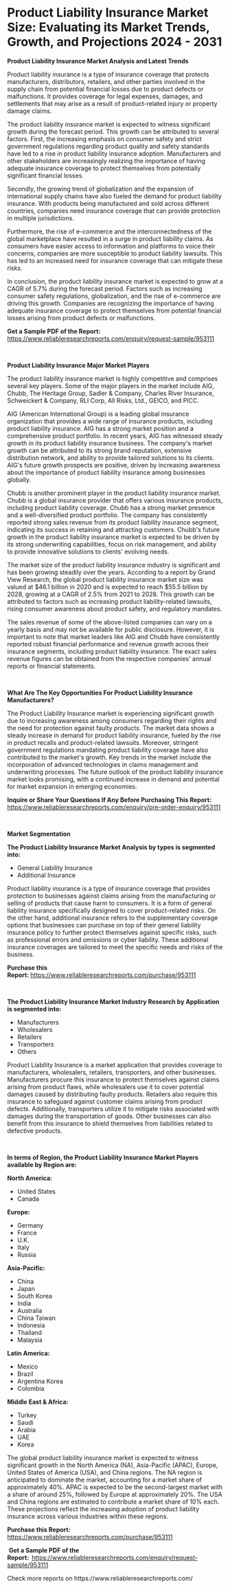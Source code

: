 <p><h1>Product Liability Insurance Market Size: Evaluating its Market Trends, Growth, and Projections 2024 - 2031</h1></p><p><strong>Product Liability Insurance Market Analysis and Latest Trends</strong></p>
<p><p>Product liability insurance is a type of insurance coverage that protects manufacturers, distributors, retailers, and other parties involved in the supply chain from potential financial losses due to product defects or malfunctions. It provides coverage for legal expenses, damages, and settlements that may arise as a result of product-related injury or property damage claims.</p><p>The product liability insurance market is expected to witness significant growth during the forecast period. This growth can be attributed to several factors. First, the increasing emphasis on consumer safety and strict government regulations regarding product quality and safety standards have led to a rise in product liability insurance adoption. Manufacturers and other stakeholders are increasingly realizing the importance of having adequate insurance coverage to protect themselves from potentially significant financial losses.</p><p>Secondly, the growing trend of globalization and the expansion of international supply chains have also fueled the demand for product liability insurance. With products being manufactured and sold across different countries, companies need insurance coverage that can provide protection in multiple jurisdictions.</p><p>Furthermore, the rise of e-commerce and the interconnectedness of the global marketplace have resulted in a surge in product liability claims. As consumers have easier access to information and platforms to voice their concerns, companies are more susceptible to product liability lawsuits. This has led to an increased need for insurance coverage that can mitigate these risks.</p><p>In conclusion, the product liability insurance market is expected to grow at a CAGR of 5.7% during the forecast period. Factors such as increasing consumer safety regulations, globalization, and the rise of e-commerce are driving this growth. Companies are recognizing the importance of having adequate insurance coverage to protect themselves from potential financial losses arising from product defects or malfunctions.</p></p>
<p><strong>Get a Sample PDF of the Report:&nbsp;</strong> <a href="https://www.reliableresearchreports.com/enquiry/request-sample/953111">https://www.reliableresearchreports.com/enquiry/request-sample/953111</a></p>
<p>&nbsp;</p>
<p><strong>Product Liability Insurance Major Market Players</strong></p>
<p><p>The product liability insurance market is highly competitive and comprises several key players. Some of the major players in the market include AIG, Chubb, The Heritage Group, Sadler & Company, Charles River Insurance, Schweickert & Company, RLI Corp, All Risks, Ltd., GEICO, and PICC. </p><p>AIG (American International Group) is a leading global insurance organization that provides a wide range of insurance products, including product liability insurance. AIG has a strong market position and a comprehensive product portfolio. In recent years, AIG has witnessed steady growth in its product liability insurance business. The company's market growth can be attributed to its strong brand reputation, extensive distribution network, and ability to provide tailored solutions to its clients. AIG's future growth prospects are positive, driven by increasing awareness about the importance of product liability insurance among businesses globally.</p><p>Chubb is another prominent player in the product liability insurance market. Chubb is a global insurance provider that offers various insurance products, including product liability coverage. Chubb has a strong market presence and a well-diversified product portfolio. The company has consistently reported strong sales revenue from its product liability insurance segment, indicating its success in retaining and attracting customers. Chubb's future growth in the product liability insurance market is expected to be driven by its strong underwriting capabilities, focus on risk management, and ability to provide innovative solutions to clients' evolving needs.</p><p>The market size of the product liability insurance industry is significant and has been growing steadily over the years. According to a report by Grand View Research, the global product liability insurance market size was valued at $46.1 billion in 2020 and is expected to reach $55.5 billion by 2028, growing at a CAGR of 2.5% from 2021 to 2028. This growth can be attributed to factors such as increasing product liability-related lawsuits, rising consumer awareness about product safety, and regulatory mandates.</p><p>The sales revenue of some of the above-listed companies can vary on a yearly basis and may not be available for public disclosure. However, it is important to note that market leaders like AIG and Chubb have consistently reported robust financial performance and revenue growth across their insurance segments, including product liability insurance. The exact sales revenue figures can be obtained from the respective companies' annual reports or financial statements.</p></p>
<p>&nbsp;</p>
<p><strong>What Are The Key Opportunities For Product Liability Insurance Manufacturers?</strong></p>
<p><p>The Product Liability Insurance market is experiencing significant growth due to increasing awareness among consumers regarding their rights and the need for protection against faulty products. The market data shows a steady increase in demand for product liability insurance, fueled by the rise in product recalls and product-related lawsuits. Moreover, stringent government regulations mandating product liability coverage have also contributed to the market's growth. Key trends in the market include the incorporation of advanced technologies in claims management and underwriting processes. The future outlook of the product liability insurance market looks promising, with a continued increase in demand and potential for market expansion in emerging economies.</p></p>
<p><strong>Inquire or Share Your Questions If Any Before Purchasing This Report:</strong> <a href="https://www.reliableresearchreports.com/enquiry/pre-order-enquiry/953111">https://www.reliableresearchreports.com/enquiry/pre-order-enquiry/953111</a></p>
<p>&nbsp;</p>
<p><strong>Market Segmentation</strong></p>
<p><strong>The Product Liability Insurance Market Analysis by types is segmented into:</strong></p>
<p><ul><li>General Liability Insurance</li><li>Additional Insurance</li></ul></p>
<p><p>Product liability insurance is a type of insurance coverage that provides protection to businesses against claims arising from the manufacturing or selling of products that cause harm to consumers. It is a form of general liability insurance specifically designed to cover product-related risks. On the other hand, additional insurance refers to the supplementary coverage options that businesses can purchase on top of their general liability insurance policy to further protect themselves against specific risks, such as professional errors and omissions or cyber liability. These additional insurance coverages are tailored to meet the specific needs and risks of the business.</p></p>
<p><strong>Purchase this Report:&nbsp;</strong><a href="https://www.reliableresearchreports.com/purchase/953111">https://www.reliableresearchreports.com/purchase/953111</a></p>
<p>&nbsp;</p>
<p><strong>The Product Liability Insurance Market Industry Research by Application is segmented into:</strong></p>
<p><ul><li>Manufacturers</li><li>Wholesalers</li><li>Retailers</li><li>Transporters</li><li>Others</li></ul></p>
<p><p>Product Liability Insurance is a market application that provides coverage to manufacturers, wholesalers, retailers, transporters, and other businesses. Manufacturers procure this insurance to protect themselves against claims arising from product flaws, while wholesalers use it to cover potential damages caused by distributing faulty products. Retailers also require this insurance to safeguard against customer claims arising from product defects. Additionally, transporters utilize it to mitigate risks associated with damages during the transportation of goods. Other businesses can also benefit from this insurance to shield themselves from liabilities related to defective products.</p></p>
<p>&nbsp;</p>
<p><strong>In terms of Region, the Product Liability Insurance Market Players available by Region are:</strong></p>
<p>
    <p> <strong> North America: </strong>
        <ul>
            <li>United States</li>
            <li>Canada</li>
        </ul>
        </p> 
    <p> <strong> Europe: </strong>
        <ul>
            <li>Germany</li>
            <li>France</li>
            <li>U.K.</li>
            <li>Italy</li>
            <li>Russia</li>
        </ul>
        </p> 
    <p> <strong> Asia-Pacific: </strong>
        <ul>
            <li>China</li>
            <li>Japan</li>
            <li>South Korea</li>
            <li>India</li>
            <li>Australia</li>
            <li>China Taiwan</li>
            <li>Indonesia</li>
            <li>Thailand</li>
            <li>Malaysia</li>
        </ul>
        </p> 
    <p> <strong> Latin America: </strong>
        <ul>
            <li>Mexico</li>
            <li>Brazil</li>
            <li>Argentina Korea</li>
            <li>Colombia</li>
        </ul>
        </p> 
    <p> <strong> Middle East & Africa: </strong>
        <ul>
            <li>Turkey</li>
            <li>Saudi</li>
            <li>Arabia</li>
            <li>UAE</li>
            <li>Korea</li>
        </ul>
    </p>
    </p>
<p><p>The global product liability insurance market is expected to witness significant growth in the North America (NA), Asia-Pacific (APAC), Europe, United States of America (USA), and China regions. The NA region is anticipated to dominate the market, accounting for a market share of approximately 40%. APAC is expected to be the second-largest market with a share of around 25%, followed by Europe at approximately 20%. The USA and China regions are estimated to contribute a market share of 10% each. These projections reflect the increasing adoption of product liability insurance across various industries within these regions.</p></p>
<p><strong>Purchase this Report: </strong><a href="https://www.reliableresearchreports.com/purchase/953111">https://www.reliableresearchreports.com/purchase/953111</a></p>
<p>&nbsp;<strong>Get a Sample PDF of the Report:&nbsp;&nbsp;</strong><a href="https://www.reliableresearchreports.com/enquiry/request-sample/953111">https://www.reliableresearchreports.com/enquiry/request-sample/953111</a></p>
<p><strong></strong></p>
<p>Check more reports on https://www.reliableresearchreports.com/</p>